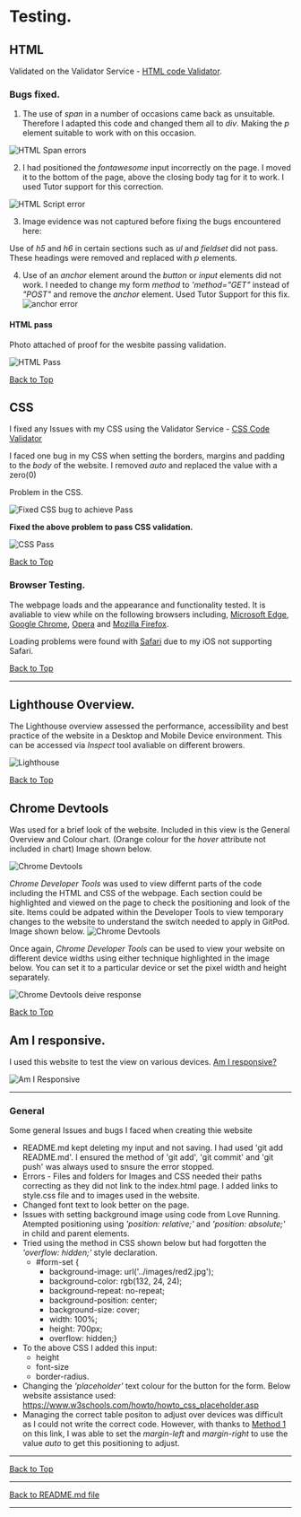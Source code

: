 # Testing.
## HTML
Validated on the Validator Service - [HTML code Validator](https://validator.w3.org/).
### **Bugs fixed.**

1. The use of _span_ in a number of occasions came back as unsuitable.
Therefore I adapted this code and changed them all to _div_. Making the _p_ element suitable to work with on this occasion.

![HTML Span errors](assets/readme-images/HTMLIssues.png)

2. I had positioned the _fontawesome_ input incorrectly on the page. 
I moved it to the bottom of the page, above the closing body tag for it to work. I used Tutor support for this correction.

![HTML Script error](assets/readme-images/HTMLscript.png)

3. Image evidence was not captured before fixing the bugs encountered here:

Use of _h5_ and _h6_ in certain sections such as _ul_ and _fieldset_ did not pass. These headings were removed and replaced with _p_ elements.

4. Use of an _anchor_ element around the _button_ or _input_ elements did not work. I needed to change my form _method_ to _'method="GET"_ instead of _"POST"_ and remove the _anchor_ element. 
Used Tutor Support for this fix.
![anchor error](assets/readme-images/HTMLanchor.png)

#### **HTML pass**
Photo attached of proof for the wesbite passing validation.

![HTML Pass](assets/readme-images/HTMLpass.png)

[Back to Top](#testing)

## CSS
I fixed any Issues with my CSS using the Validator Service - [CSS Code Validator](https://jigsaw.w3.org/css-validator/)

I faced one bug in my CSS when setting the borders, margins and padding to the _body_ of the website. 
I removed _auto_ and replaced the value with a zero(0)

Problem in the CSS.

![Fixed CSS bug to achieve Pass](assets/readme-images/CSSIssue.png)

**Fixed the above problem to pass CSS validation.**

![CSS Pass](assets/readme-images/CSSFix.png)

[Back to Top](#testing)
	
### Browser Testing.
The webpage loads and the appearance and functionality tested. It is avaliable to view while on the following browsers including, [Microsoft Edge](https://www.microsoft.com/en-us/edge?form=MA13FJ), [Google Chrome](https://www.google.co.uk/chrome/), [Opera](https://www.opera.com/) and [ Mozilla Firefox](https://www.mozilla.org/en-GB/firefox/new/).

Loading problems were found with [Safari](https://www.apple.com/uk/safari/) due to my iOS not supporting Safari.

[Back to Top](#testing)

***
## Lighthouse Overview.
The Lighthouse overview assessed the performance, accessibility and best practice of the website in a Desktop and Mobile Device environment. This can be accessed via _Inspect_ tool avaliable on different browers.

![Lighthouse](assets/readme-images/mobileLH.png) 

[Back to Top](#testing)
## Chrome Devtools 
Was used for a brief look of the website. Included in this view is the General Overview and Colour chart. (Orange colour for the _hover_ attribute not included in chart)
Image shown below.

![Chrome Devtools](assets/readme-images/overview.colour.png) 


_Chrome Developer Tools_ was used to view differnt parts of the code including the HTML and CSS of the webpage. Each section could be highlighted and viewed on the page to check the positioning and look of the site. Items could be adpated within the Developer Tools to view temporary changes to the website to understand the switch needed to apply in GitPod.
Image shown below.
![Chrome Devtools](assets/readme-images/chromedevtools.png)

Once again, _Chrome Developer Tools_ can be used to view your website on different device widths using either technique highlighted in the image below. You can set it to a particular device or set the pixel width and height separately.

![Chrome Devtools deive response](assets/readme-images/chromedevice.png)

[Back to Top](#testing)

## Am I responsive.
I used this website to test the view on various devices.
[Am I responsive?](https://ui.dev/amiresponsive) 


![Am I Responsive](assets/readme-images/Devices.png)
***

### General
Some general Issues and bugs I faced when creating thie website
* README.md kept deleting my input and not saving. I had used 'git add README.md'.
  I ensured the method of 'git add', 'git commit' and 'git push' was always used to snsure the error stopped.
* Errors - Files and folders for Images and CSS needed their paths correcting as they did not link to the index.html page. I added links to style.css file and to images used in the website.
* Changed font text to look better on the page.
* Issues with setting background image using code from Love Running. Atempted positioning using _'position: relative;'_ and _'position: absolute;'_ in child and parent elements.
* Tried using the method in CSS shown below but had forgotten the _'overflow: hidden;'_ style declaration.
	- #form-set {
    	- background-image: url('../images/red2.jpg');
    	- background-color: rgb(132, 24, 24);
    	- background-repeat: no-repeat;
    	- background-position: center;
    	- background-size: cover;
    	- width:  100%;
    	- height: 700px;
    	- overflow: hidden;}
* To the above CSS I added this input: 
	- height 
	- font-size
	- border-radius.	
* Changing the _'placeholder'_ text colour for the button for the form. Below website assistance used: 
https://www.w3schools.com/howto/howto_css_placeholder.asp
* Managing the correct table positon to adjust over devices was difficult as I could not write the correct code. However, with thanks to [Method 1](https://granneman.com/webdev/coding/css/centertables) on this link, I was able to set the _margin-left_ and _margin-right_ to use the value _auto_ to get this positioning to adjust.
***
[Back to Top](#testing) 
***
[Back to README.md file](README.md)
***